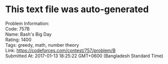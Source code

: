# This text file was auto-generated  
  
Problem Information:  
Code: 757B  
Name: Bash's Big Day  
Rating: 1400  
Tags: greedy, math, number theory  
Link: https://codeforces.com/contest/757/problem/B  
Submitted At: 2017-01-13 18:25:22 GMT+0600 (Bangladesh Standard Time)  
